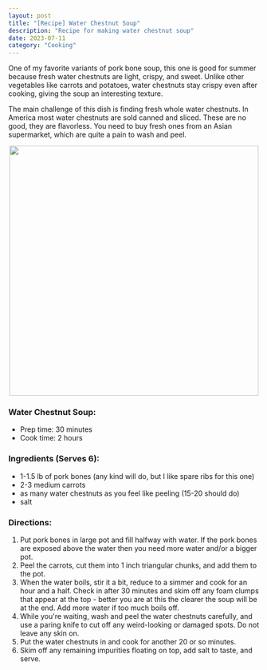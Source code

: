 ```yaml
---
layout: post
title: "[Recipe] Water Chestnut Soup"
description: "Recipe for making water chestnut soup"
date: 2023-07-11
category: "Cooking"
---
```


One of my favorite variants of pork bone soup, this one is good for summer because fresh water chestnuts are light, crispy, and sweet. Unlike other vegetables like carrots and potatoes, water chestnuts stay crispy even after cooking, giving the soup an interesting texture.

The main challenge of this dish is finding fresh whole water chestnuts. In America most water chestnuts are sold canned and sliced. These are no good, they are flavorless. You need to buy fresh ones from an Asian supermarket, which are quite a pain to wash and peel.

<!-- more -->

<p align="center">
  <img height="500" src="https://yangdanny97.github.io/misc/cooking/water_chestnut_soup.png">
</p>

### Water Chestnut Soup:
- Prep time: 30 minutes
- Cook time: 2 hours

### Ingredients (Serves 6):
- 1-1.5 lb of pork bones (any kind will do, but I like spare ribs for this one)
- 2-3 medium carrots
- as many water chestnuts as you feel like peeling (15-20 should do)
- salt

### Directions:
1. Put pork bones in large pot and fill halfway with water. If the pork bones are exposed above the water then you need more water and/or a bigger pot.
2. Peel the carrots, cut them into 1 inch triangular chunks, and add them to the pot.
3. When the water boils, stir it a bit, reduce to a simmer and cook for an hour and a half. Check in after 30 minutes and skim off any foam clumps that appear at the top - better you are at this the clearer the soup will be at the end. Add more water if too much boils off.
4. While you're waiting, wash and peel the water chestnuts carefully, and use a paring knife to cut off any weird-looking or damaged spots. Do not leave any skin on.
5. Put the water chestnuts in and cook for another 20 or so minutes.
6. Skim off any remaining impurities floating on top, add salt to taste, and serve.
